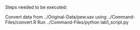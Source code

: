 
Steps needed to be executed:

Convert data from ../Original-Data/pew.sav using ../Command-Files/convert.R
Run ../Command-Files/python lab1_script.py

